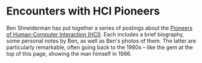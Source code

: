 # Encounters with HCI Pioneers

Ben Shneiderman has put together a series of postings about the <a href="https://hcipioneers.wordpress.com/">Pioneers of Human-Computer Interaction (HCI)</a>. Each includes a brief biography, some personal notes by Ben, as well as Ben's photos of them. The latter are particularly remarkable, often going back to the 1980s – like the gem at the top of this page, showing the man himself in 1986.
